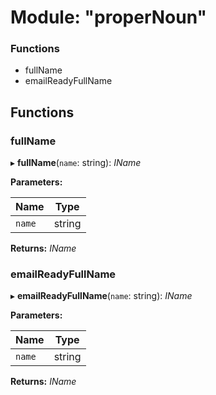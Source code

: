 # Module: "properNoun"

### Functions

* fullName
* emailReadyFullName

## Functions

###  fullName

▸ **fullName**(`name`: string): *IName*

**Parameters:**

Name | Type |
------ | ------ |
`name` | string |

**Returns:** *IName*

###  emailReadyFullName

▸ **emailReadyFullName**(`name`: string): *IName*

**Parameters:**

Name | Type |
------ | ------ |
`name` | string |

**Returns:** *IName*
